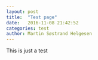 ```yaml
---
layout: post
title:  "Test page"
date:   2016-11-08 21:42:52
categories: test
author: Martin Søstrand Helgesen
---
```


This is just a test
